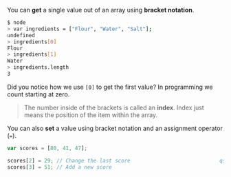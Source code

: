 You can **get** a single value out of an array using **bracket notation**.

```sh
$ node
> var ingredients = ["Flour", "Water", "Salt"];
undefined
> ingredients[0]
Flour
> ingredients[1]
Water
> ingredients.length
3 
```

Did you notice how we use `[0]` to get the first value? In programming we count starting at zero.

> The number inside of the brackets is called an **index**. Index just means the position of the item within the array.

You can also **set** a value using bracket notation and an assignment operator (`=`).

```js
var scores = [80, 41, 47];

scores[2] = 29; // Change the last score                             qsw 
scores[3] = 51; // Add a new score
```
